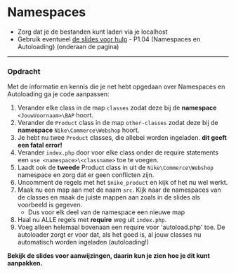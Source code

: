 # Namespaces

- Zorg dat je de bestanden kunt laden via je localhost
- Gebruik eventueel [de slides voor hulp](http://bap.mediadeveloper.amsterdam/md2/periode-1/p1-04-namespaces-autoloading/) - P1.04 (Namespaces en Autoloading) (onderaan de pagina)

---

### Opdracht

Met de informatie en kennis die je net hebt opgedaan over Namespaces en Autoloading ga je code aanpassen:

1. Verander elke class in de map `classes` zodat deze bij de **namespace** `<JouwVoornaam>\BAP` hoort.
2. Verander de `Product` class in de map `other-classes` zodat deze bij de **namespace** `Nike\Commerce\Webshop` hoort.
3. Je hebt nu twee `Product` classes, die allebei worden ingeladen. **dit geeft een fatal error!**
4. Verander `index.php` door voor elke class onder de require statements een `use <namespace>\<classname>` toe te voegen.
5. Laadt ook de **tweede** Product class in uit de `Nike\Commerce\Webshop` namespace en zorg dat er geen conflicten zijn.
6. Uncomment de regels met het `$nike_product` en kijk of het nu wel werkt.
7. Maak nu een map aan met de naam `src`. Kijk naar de namespaces van de classes en maak de juiste mappen aan zoals in de slides als voorbeeld is gegeven. 
    * Dus voor elk deel van de namespace een nieuwe map
8. Haal nu ALLE regels met **require** weg uit `index.php`.
9. Voeg alleen helemaal bovenaan een require voor 'autoload.php' toe. De autoloader zorgt er voor dat, als het goed is, al jouw classes nu automatisch worden ingeladen (autoloading!)

**Bekijk de slides voor aanwijzingen, daarin kun je zien hoe je dit kunt aanpakken.**

  


 
 
